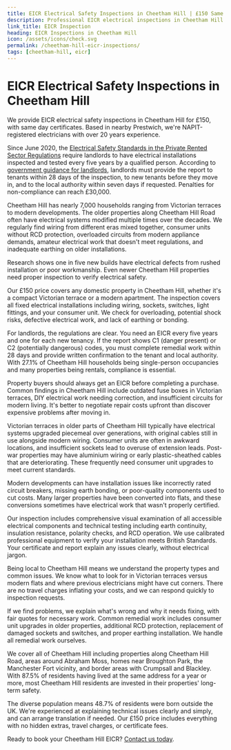 ```yaml
---
title: EICR Electrical Safety Inspections in Cheetham Hill | £150 Same Day Certificate
description: Professional EICR electrical inspections in Cheetham Hill. £150 all domestic properties, same day certificates. NAPIT registered, 20+ years experience.
link_title: EICR Inspection
heading: EICR Inspections in Cheetham Hill
icon: /assets/icons/check.svg
permalink: /cheetham-hill-eicr-inspections/
tags: [cheetham-hill, eicr]
---
```


# EICR Electrical Safety Inspections in Cheetham Hill

We provide EICR electrical safety inspections in Cheetham Hill for £150, with same day certificates. Based in nearby Prestwich, we're NAPIT-registered electricians with over 20 years experience.

Since June 2020, the [Electrical Safety Standards in the Private Rented Sector Regulations](https://www.legislation.gov.uk/uksi/2020/312/contents/made) require landlords to have electrical installations inspected and tested every five years by a qualified person. According to [government guidance for landlords](https://www.gov.uk/government/publications/electrical-safety-standards-in-the-private-rented-sector-guidance-for-landlords-tenants-and-local-authorities), landlords must provide the report to tenants within 28 days of the inspection, to new tenants before they move in, and to the local authority within seven days if requested. Penalties for non-compliance can reach £30,000.

Cheetham Hill has nearly 7,000 households ranging from Victorian terraces to modern developments. The older properties along Cheetham Hill Road often have electrical systems modified multiple times over the decades. We regularly find wiring from different eras mixed together, consumer units without RCD protection, overloaded circuits from modern appliance demands, amateur electrical work that doesn't meet regulations, and inadequate earthing on older installations.

Research shows one in five new builds have electrical defects from rushed installation or poor workmanship. Even newer Cheetham Hill properties need proper inspection to verify electrical safety.

Our £150 price covers any domestic property in Cheetham Hill, whether it's a compact Victorian terrace or a modern apartment. The inspection covers all fixed electrical installations including wiring, sockets, switches, light fittings, and your consumer unit. We check for overloading, potential shock risks, defective electrical work, and lack of earthing or bonding.

For landlords, the regulations are clear. You need an EICR every five years and one for each new tenancy. If the report shows C1 (danger present) or C2 (potentially dangerous) codes, you must complete remedial work within 28 days and provide written confirmation to the tenant and local authority. With 27.1% of Cheetham Hill households being single-person occupancies and many properties being rentals, compliance is essential.

Property buyers should always get an EICR before completing a purchase. Common findings in Cheetham Hill include outdated fuse boxes in Victorian terraces, DIY electrical work needing correction, and insufficient circuits for modern living. It's better to negotiate repair costs upfront than discover expensive problems after moving in.

Victorian terraces in older parts of Cheetham Hill typically have electrical systems upgraded piecemeal over generations, with original cables still in use alongside modern wiring. Consumer units are often in awkward locations, and insufficient sockets lead to overuse of extension leads. Post-war properties may have aluminium wiring or early plastic-sheathed cables that are deteriorating. These frequently need consumer unit upgrades to meet current standards.

Modern developments can have installation issues like incorrectly rated circuit breakers, missing earth bonding, or poor-quality components used to cut costs. Many larger properties have been converted into flats, and these conversions sometimes have electrical work that wasn't properly certified.

Our inspection includes comprehensive visual examination of all accessible electrical components and technical testing including earth continuity, insulation resistance, polarity checks, and RCD operation. We use calibrated professional equipment to verify your installation meets British Standards. Your certificate and report explain any issues clearly, without electrical jargon.

Being local to Cheetham Hill means we understand the property types and common issues. We know what to look for in Victorian terraces versus modern flats and where previous electricians might have cut corners. There are no travel charges inflating your costs, and we can respond quickly to inspection requests.

If we find problems, we explain what's wrong and why it needs fixing, with fair quotes for necessary work. Common remedial work includes consumer unit upgrades in older properties, additional RCD protection, replacement of damaged sockets and switches, and proper earthing installation. We handle all remedial work ourselves.

We cover all of Cheetham Hill including properties along Cheetham Hill Road, areas around Abraham Moss, homes near Broughton Park, the Manchester Fort vicinity, and border areas with Crumpsall and Blackley. With 87.5% of residents having lived at the same address for a year or more, most Cheetham Hill residents are invested in their properties' long-term safety.

The diverse population means 48.7% of residents were born outside the UK. We're experienced at explaining technical issues clearly and simply, and can arrange translation if needed. Our £150 price includes everything with no hidden extras, travel charges, or certificate fees.

Ready to book your Cheetham Hill EICR? [Contact us today](/contact/).